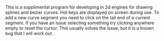 This is a supplimental program for developing in 2d engines for drawing splines and bezier curves.
Hot keys are displayed on screen during use. 
To add a new curve segment you need to click on the tail end of a current segment.
If you have an issue selecting something try clicking anywhere empty to reset the cursor. This usually solves the issue, but it is a known bug that I will work out. 
